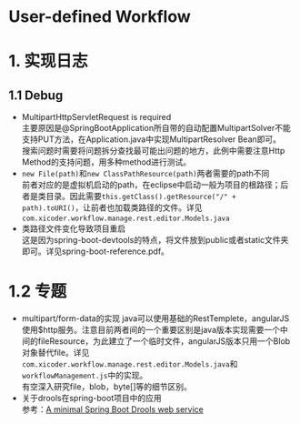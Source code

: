 # User-defined Workflow

# 1. 实现日志
## 1.1 Debug
* MultipartHttpServletRequest is required  
  主要原因是@SpringBootApplication所自带的自动配置MultipartSolver不能支持PUT方法，在Application.java中实现MultipartResolver Bean即可。  
  搜索问题时需要将问题拆分查找最可能出问题的地方，此例中需要注意Http Method的支持问题，用多种method进行测试。
* `new File(path)`和`new ClassPathResource(path)`两者需要的path不同  
  前者对应的是虚拟机启动的path，在eclipse中启动一般为项目的根路径；后者是类目录。因此需要`this.getClass().getResource("/" + path).toURI()`，让前者也加载类路径的文件。详见`com.xicoder.workflow.manage.rest.editor.Models.java`
* 类路径文件变化导致项目重启  
  这是因为spring-boot-devtools的特点，将文件放到public或者static文件夹即可。详见spring-boot-reference.pdf。

# 1.2 专题
* multipart/form-data的实现
  java可以使用基础的RestTemplete，angularJS使用$http服务。注意目前两者间的一个重要区别是java版本实现需要一个中间的fileResource，为此建立了一个临时文件，angularJS版本只用一个Blob对象替代file。详见 `com.xicoder.workflow.manage.rest.editor.Models.java`和`workflowManagement.js`中的实现。  
  有空深入研究file，blob，byte[]等的细节区别。
* 关于drools在spring-boot项目中的应用  
  参考：[A minimal Spring Boot Drools web service](https://scattercode.co.uk/2015/02/06/a-minimal-spring-boot-drools-web-service/)
